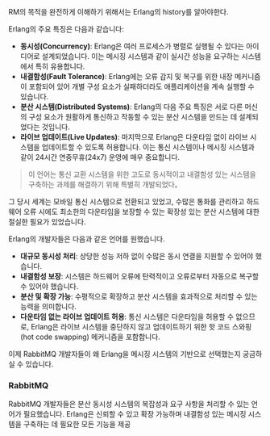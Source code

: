 

RM의 목적을 완전하게 이해하기 위해서는 Erlang의 history를 알아야한다.

Erlang의 주요 특징은 다음과 같습니다:
- **동시성(Concurrency)**: Erlang은 여러 프로세스가 병렬로 실행될 수 있다는 아이디어로 설계되었습니다. 이는 메시징 시스템과 같이 실시간 성능을 요구하는 시스템에서 특히 유용합니다.
- **내결함성(Fault Tolerance)**: Erlang에는 오류 감지 및 복구를 위한 내장 메커니즘이 포함되어 있어 개별 구성 요소가 실패하더라도 애플리케이션을 계속 실행할 수 있습니다.
- **분산 시스템(Distributed Systems)**: Erlang의 다음 주요 특징은 서로 다른 머신의 구성 요소가 원활하게 통신하고 작동할 수 있는 분산 시스템을 만드는 데 설계되었다는 것입니다.
- **라이브 업데이트(Live Updates)**: 마지막으로 Erlang은 다운타임 없이 라이브 시스템을 업데이트할 수 있도록 허용합니다. 이는 통신 시스템이나 메시징 시스템과 같이 24시간 연중무휴(24x7) 운영에 매우 중요합니다.

>이 언어는 통신 교환 시스템을 위한 고도로 동시적이고 내결함성 있는 시스템을 구축하는 과제를 해결하기 위해 특별히 개발되었다。

그 당시 세계는 모바일 통신 시스템으로 전환되고 있었고, 수많은 통화를 관리하고 하드웨어 오류 시에도 최소한의 다운타임을 보장할 수 있는 확장성 있는 분산 시스템에 대한 절실한 필요가 있었습니다.

Erlang의 개발자들은 다음과 같은 언어를 원했습니다.

- **대규모 동시성 처리**: 상당한 성능 저하 없이 수많은 동시 연결을 지원할 수 있어야 했습니다.
- **내결함성 보장**: 시스템은 하드웨어 오류에 탄력적이고 오류로부터 자동으로 복구할 수 있어야 했습니다.
- **분산 및 확장 가능**: 수평적으로 확장하고 분산 시스템을 효과적으로 처리할 수 있는 능력을 의미합니다.
- **다운타임 없는 라이브 업데이트 허용**: 통신 시스템은 다운타임을 허용할 수 없으므로, Erlang은 라이브 시스템을 중단하지 않고 업데이트하기 위한 핫 코드 스와핑(hot code swapping) 메커니즘을 포함합니다.

이제 RabbitMQ 개발자들이 왜 Erlang을 메시징 시스템의 기반으로 선택했는지 궁금하실 수 있습니다.


### RabbitMQ 

RabbitMQ 개발자들은 분산 동시성 시스템의 복잡성과 요구 사항을 처리할 수 있는 언어가 필요했습니다. Erlang은 신뢰할 수 있고 확장 가능하며 내결함성 있는 메시징 시스템을 구축하는 데 필요한 모든 기능을 제공